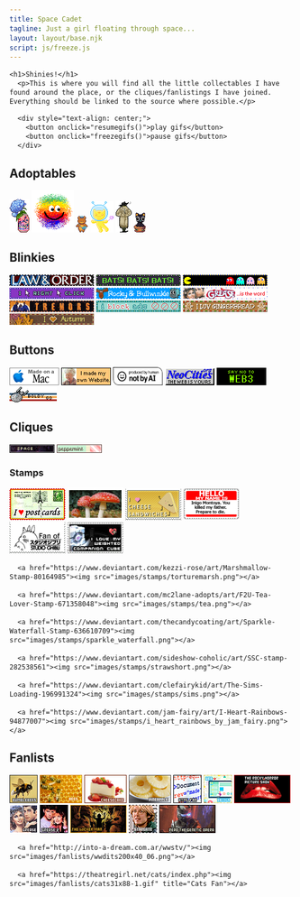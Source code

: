 ```yaml
---
title: Space Cadet
tagline: Just a girl floating through space...
layout: layout/base.njk
script: js/freeze.js
---
```

    
    <h1>Shinies!</h1>
      <p>This is where you will find all the little collectables I have found around the place, or the cliques/fanlistings I have joined. Everything should be linked to the source where possible.</p>


<div class="freeze"> <!-- gifs start paused -->

      <div style="text-align: center;">
        <button onclick="resumegifs()">play gifs</button> 
        <button onclick="freezegifs()">pause gifs</button>
      </div>

<!-- Adoptables-->
  <h2>Adoptables</h2>
      <a href="https://www.lejlart.com/apple.html"><img src="images/adoptables/lacroixhydrangea.png"></a>  
      <a href="https://turtlewitch.neocities.org/rescues.html"><img src="images/adoptables/fluffsace.png"></a> 
      <a href="https://blanketfort.neocities.org/adoptables"><img src="images/adoptables/mail bear.png"></a>
      <a href="https://mooncandy.toys/adopt"><img src="images/adoptables/tina-alien-cat-3.png"></a>
      <a href="https://newlambda.neocities.org/stuff/adopt"><img src="images/adoptables/nicky.png"></a>
      <a href="https://newlambda.neocities.org/stuff/adopt"><img src="images/adoptables/pxl_LegendofLuoXiaohei.png"></a>


<!-- Blinkies -->
  <h2>Blinkies</h2>
      <img src="images/blinkies/lando.png"> 
      <img src="images/blinkies/bats.png"> 
      <img src="images/blinkies/game.png"> 
      <img src="images/blinkies/click.png">
      <a href="https://blinki.es/tv/rocky-and-bullwinkle.html"><img src="images/blinkies/rocky-and-bullwinkle.png"></a>
      <a href="https://blinki.es/movie/grease-is-the-word.html"><img src="images/blinkies/grease-is-the-word.png"></a>
      <a href="https://blinki.es/movie/tremors.html"><img src="images/blinkies/tremors.png"></a>
      <a href="https://shishka.neocities.org/shishka/blinkies"><img src="images/blinkies/blinkie-i-block.png"></a> 
      <a href="https://web.archive.org/web/20091027123659/http://geocities.com/jrwrfulton/images/gingerbreadluv.gif"><img src="images/blinkies/gingerbreadluv.png"></a> 
      <a href="https://web.archive.org/web/20091027032116/http://geocities.com/dustydriveway/autumn_2.gif"><img src="images/blinkies/autumn_2.png"></a>


<!-- Buttons -->
  <h2>Buttons</h2>
      <img src="images/buttons/macmade-wht.png"> <img src="images/buttons/myownwebsite.png"> <img src="images/buttons/Produced-By-Human-Not-By-AI-Badge-white.png" width="88px" height="32"> <img src="images/buttons/neocities_button.png"> <img src="images/buttons/roly-saynotoweb3.png"> <img src="images/buttons/startrek.png">


<!-- Cliques -->
  <h2>Cliques</h2>
      <a href="https://www.lejlart.com/apple.html"><img src="images/cliques/mcspace.png"></a>
      <a href="https://www.lejlart.com/apple.html"><img src="images/cliques/mcppm.png"></a>


<!-- Stamps -->
  <h3>Stamps</h3>
      <a href="https://www.deviantart.com/wotawota/art/I-Love-Postcards-735447421"><img src="images/stamps/iheartpostcards.png"></a>
      <a href="https://www.deviantart.com/oceanstamps/art/Amanita-muscaria-stamp-512931703"><img src="images/stamps/amanitamuscaria.png"></a>
      <a href="https://www.deviantart.com/pai-thagoras/art/I-Love-Cheese-Sandwiches-244180282"><img src="images/stamps/cheesesandwich.png"></a>
      <a href="https://www.deviantart.com/cfryant/art/Hello-my-name-is-65969527"><img src="images/stamps/hellomynameis.png"></a>
      <a href="https://www.deviantart.com/sharkfold/art/Studio-Ghibli-Fan-45074936"><img src="images/stamps/ghiblifan.png"></a>
      <a href="https://www.deviantart.com/loneantarcticwolf/art/I-Love-My-Companion-Cube-69586805"><img src="images/stamps/i_love_my_companion_cube_by_loneantarcticwolf.png"></a>

      <a href="https://www.deviantart.com/kezzi-rose/art/Marshmallow-Stamp-80164985"><img src="images/stamps/torturemarsh.png"></a>

      <a href="https://www.deviantart.com/mc2lane-adopts/art/F2U-Tea-Lover-Stamp-671358048"><img src="images/stamps/tea.png"></a>

      <a href="https://www.deviantart.com/thecandycoating/art/Sparkle-Waterfall-Stamp-636610709"><img src="images/stamps/sparkle_waterfall.png"></a>

      <a href="https://www.deviantart.com/sideshow-coholic/art/SSC-stamp-282538561"><img src="images/stamps/strawshort.png"></a>

      <a href="https://www.deviantart.com/clefairykid/art/The-Sims-Loading-196991324"><img src="images/stamps/sims.png"></a>

      <a href="https://www.deviantart.com/jam-fairy/art/I-Heart-Rainbows-94877007"><img src="images/stamps/i_heart_rainbows_by_jam_fairy.png"></a>
</div><!-- closing tag for freeze div -->

<!-- Fanlists-->
  <h2>Fanlists</h2>
      <a href="http://rhythm-emotion.net/bumblebees/index.php"><img src="images/fanlists/bumble50501.png" title="Bumblebee Fan"></a>
      <a href="https://kelli.altervista.org/bees/index.php"><img src="images/fanlists/bees42a7f0.png" Title="Beeeeees! Fan"></a>
      <a href="http://contradiction.altervista.org/cheesecake/index.php"><img src="images/fanlists/cheesecake.png"></a> 
      <a href="http://fanderful.altervista.org/pineapple/index.php"><img src="images/fanlists/pineapple.png"></a> 
      <a href="https://fans.thislove.nu/html/"><img src="images/fanlists/html50x50_002.png" title="HTML Fan"></a>
      <a href="https://fan.enamour.nu/web/"><img src="images/fanlists/webdesign.png"></a>
      <a href="https://10-31.net/fans/rhps/index.php"><img src="images/fanlists/rhps100x50_1.png"></a>
      <a href="https://theatregirl.net/grease"><img src="images/fanlists/grease50x50.png"></a>
      <a href="https://10-31.net/megan/grease2/index.php"><img src="images/fanlists/grease2.png"></a>
      <a href="http://silent.am/wickerman/index.php"><img src="images/fanlists/wickerman73.png"></a>
      <a href="https://moudoku.com/stargate/index.php"><img src="images/fanlists/sg50x50x01.png"></a>
      <a href="https://www.purifiedfiction.com/repothegeneticopera/"><img src="images/fanlists/repo100x50-3.gif"></a>

      <a href="http://into-a-dream.com.ar/wwstv/"><img src="images/fanlists/wwdits200x40_06.png"></a>

      <a href="https://theatregirl.net/cats/index.php"><img src="images/fanlists/cats31x88-1.gif" title="Cats Fan"></a>

